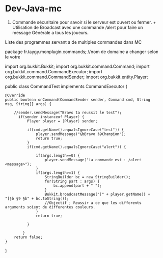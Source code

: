 # Dev-Java-mc

1. Commande sécuritaire pour savoir si le serveur est ouvert ou fermer. + Utilisation de Broadcast avec une commande /alert pour faire un message Générale a tous les joueurs. 

Liste des programmes servant a de multiples commandes dans MC


package fr.taygy.monplugin.commands; //nom de domaine a changer selon le votre

import org.bukkit.Bukkit;
import org.bukkit.command.Command;
import org.bukkit.command.CommandExecutor;
import org.bukkit.command.CommandSender;
import org.bukkit.entity.Player;

public class CommandTest implements CommandExecutor {

	@Override
	public boolean onCommand(CommandSender sender, Command cmd, String msg, String[] args) {
		
		//sender.sendMessage("Bravo ta reussit le test");
		  if(sender instanceof Player) {
			  Player player = (Player) sender;
			  
			  if(cmd.getName().equalsIgnoreCase("test")) {
				  player.sendMessage("§bBravo §9Champion");
				  return true;
			  }
			  if(cmd.getName().equalsIgnoreCase("alert")) {
				  
				  if(args.length==0) {
					  player.sendMessage("La commande est : /alert <message>");
				  }
				  if(args.length>=1) {
					  StringBuilder bc = new StringBuilder();
					  for(String part : args) {
						  bc.append(part + " ");
					  }
					  Bukkit.broadcastMessage("[" + player.getName() + "]§b §9 §b" + bc.toString());
					  //Objectif ; Reussir a ce que les differents arguments soient de differentes couleurs. 
				  }
				  return true;
				  
			  }

	        }
		return false;
	}
	

}
